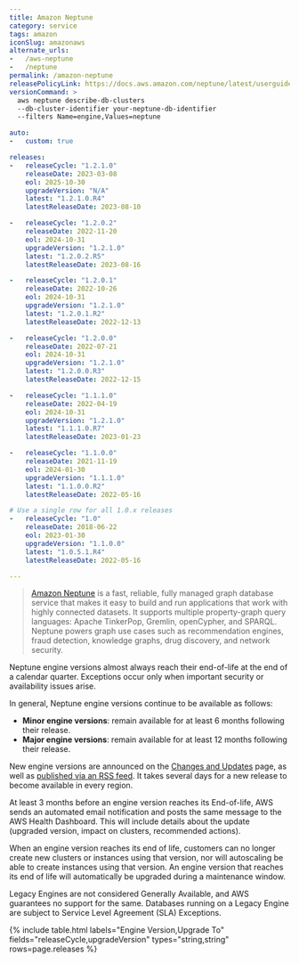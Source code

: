 ```yaml
---
title: Amazon Neptune
category: service
tags: amazon
iconSlug: amazonaws
alternate_urls:
-   /aws-neptune
-   /neptune
permalink: /amazon-neptune
releasePolicyLink: https://docs.aws.amazon.com/neptune/latest/userguide/engine-releases.html
versionCommand: >
  aws neptune describe-db-clusters
  --db-cluster-identifier your-neptune-db-identifier
  --filters Name=engine,Values=neptune

auto:
-   custom: true

releases:
-   releaseCycle: "1.2.1.0"
    releaseDate: 2023-03-08
    eol: 2025-10-30
    upgradeVersion: "N/A"
    latest: "1.2.1.0.R4"
    latestReleaseDate: 2023-08-10

-   releaseCycle: "1.2.0.2"
    releaseDate: 2022-11-20
    eol: 2024-10-31
    upgradeVersion: "1.2.1.0"
    latest: "1.2.0.2.R5"
    latestReleaseDate: 2023-08-16

-   releaseCycle: "1.2.0.1"
    releaseDate: 2022-10-26
    eol: 2024-10-31
    upgradeVersion: "1.2.1.0"
    latest: "1.2.0.1.R2"
    latestReleaseDate: 2022-12-13

-   releaseCycle: "1.2.0.0"
    releaseDate: 2022-07-21
    eol: 2024-10-31
    upgradeVersion: "1.2.1.0"
    latest: "1.2.0.0.R3"
    latestReleaseDate: 2022-12-15

-   releaseCycle: "1.1.1.0"
    releaseDate: 2022-04-19
    eol: 2024-10-31
    upgradeVersion: "1.2.1.0"
    latest: "1.1.1.0.R7"
    latestReleaseDate: 2023-01-23

-   releaseCycle: "1.1.0.0"
    releaseDate: 2021-11-19
    eol: 2024-01-30
    upgradeVersion: "1.1.1.0"
    latest: "1.1.0.0.R2"
    latestReleaseDate: 2022-05-16

# Use a single row for all 1.0.x releases
-   releaseCycle: "1.0"
    releaseDate: 2018-06-22
    eol: 2023-01-30
    upgradeVersion: "1.1.0.0"
    latest: "1.0.5.1.R4"
    latestReleaseDate: 2022-05-16

---
```


> [Amazon Neptune](https://docs.aws.amazon.com/neptune/index.html) is a fast, reliable, fully
> managed graph database service that makes it easy to build and run applications that work with
> highly connected datasets. It supports multiple property-graph query languages: Apache TinkerPop,
> Gremlin, openCypher, and SPARQL. Neptune powers graph use cases such as recommendation engines,
> fraud detection, knowledge graphs, drug discovery, and network security.

Neptune engine versions almost always reach their end-of-life at the end of a calendar quarter.
Exceptions occur only when important security or availability issues arise.

In general, Neptune engine versions continue to be available as follows:

- **Minor engine versions**: remain available for at least 6 months following their release.
- **Major engine versions**: remain available for at least 12 months following their release.

New engine versions are announced on the [Changes and Updates](https://docs.aws.amazon.com/neptune/latest/userguide/doc-history.html)
page, as well as [published via an RSS feed](https://docs.aws.amazon.com/neptune/latest/userguide/rssupdates.rss).
It takes several days for a new release to become available in every region.

At least 3 months before an engine version reaches its End-of-life, AWS sends an automated email
notification and posts the same message to the AWS Health Dashboard. This will include details about
the update (upgraded version, impact on clusters, recommended actions).

When an engine version reaches its end of life, customers can no longer create new clusters or
instances using that version, nor will autoscaling be able to create instances using that version.
An engine version that reaches its end of life will automatically be upgraded during a maintenance
window.

Legacy Engines are not considered Generally Available, and AWS guarantees no support for the same.
Databases running on a Legacy Engine are subject to Service Level Agreement (SLA) Exceptions.

{% include table.html
labels="Engine Version,Upgrade To"
fields="releaseCycle,upgradeVersion"
types="string,string"
rows=page.releases %}
